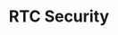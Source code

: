 ---
title: RTC Security
description: A blog about vulnerabilities and attacks affecting VoIP and WebRTC applications and infrastructure by Enable Security.
url: https://example.com/
image:
    # url: '/assets/images/cafe.png'
    # alt: 'Cafe'
tags: ['blog', 'vulnerability', 'webrtc']
listedDate: 2023-11-09
published: true
---